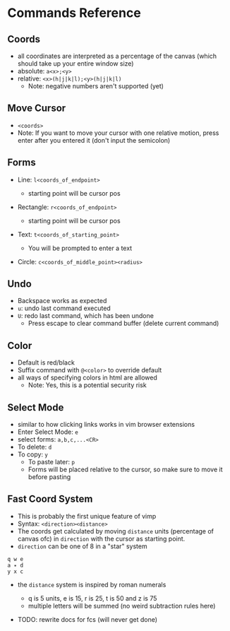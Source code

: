 # Commands Reference

## Coords

- all coordinates are interpreted as a percentage of the canvas
  (which should take up your entire window size)
- absolute: ``a<x>;<y>``
- relative: ``<x>(h|j|k|l);<y>(h|j|k|l)``
  - Note: negative numbers aren't supported (yet)

## Move Cursor

- ``<coords>``
- Note: If you want to move your cursor with one relative motion,
  press enter after you entered it (don't input the semicolon)

## Forms

- Line: ``l<coords_of_endpoint>``
  - starting point will be cursor pos
  
- Rectangle: ``r<coords_of_endpoint>``
  - starting point will be cursor pos
  
- Text: ``t<coords_of_starting_point>``
  - You will be prompted to enter a text
- Circle: ``c<coords_of_middle_point><radius>``

## Undo

- Backspace works as expected
- ``u``: undo last command executed
- ``U``: redo last command, which has been undone
  - Press escape to clear command buffer (delete current command)

## Color

- Default is red/black
- Suffix command with ``@<color>`` to override default
- all ways of specifying colors in html are allowed
  - Note: Yes, this is a potential security risk

## Select Mode

- similar to how clicking links works in vim browser extensions
- Enter Select Mode: ``e``
- select forms: ``a,b,c,...<CR>``
- To delete: ``d``
- To copy: ``y``
  - To paste later: ``p``
  - Forms will be placed relative to the cursor, so make sure to move it before pasting

## Fast Coord System

- This is probably the first unique feature of vimp
- Syntax: ``<direction><distance>``
- The coords get calculated by moving ``distance`` units (percentage of canvas ofc)
  in ``direction`` with the cursor as starting point.
- ``direction`` can be one of 8 in a "star" system

```text
q w e
a ✴ d
y x c
```

- the ``distance`` system is inspired by roman numerals
  - q is 5 units, e is 15, r is 25, t is 50 and z is 75
  - multiple letters will be summed (no weird subtraction rules here)

- TODO: rewrite docs for fcs (will never get done)
